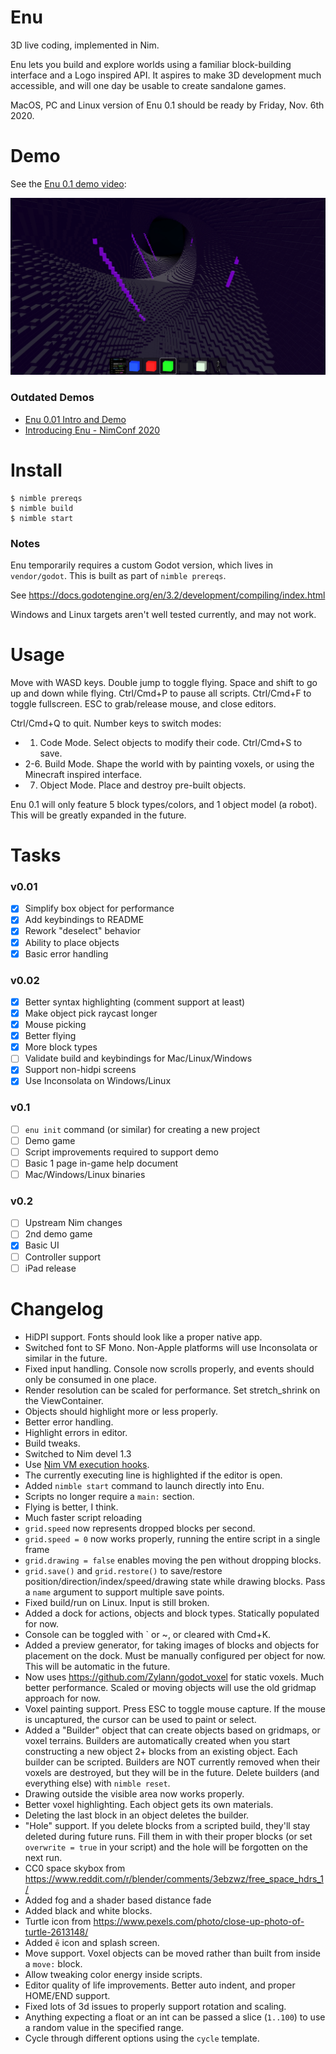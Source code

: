 # Enu

3D live coding, implemented in Nim.

Enu lets you build and explore worlds using a familiar block-building interface and a Logo inspired API.
It aspires to make 3D development much accessible, and will one day be usable to create sandalone games.

MacOS, PC and Linux version of Enu 0.1 should be ready by Friday, Nov. 6th 2020.

# Demo 
See the [Enu 0.1 demo video](https://youtu.be/upg77dMBGDE):

[![Enu 0.1 Demo](media/screenshot_1.png)](https://youtu.be/upg77dMBGDE)

### Outdated Demos

- [Enu 0.01 Intro and Demo](https://youtu.be/QfAzuX7-y0Y)
- [Introducing Enu - NimConf 2020](https://youtu.be/3l6tsKM1cY8)

# Install

```console
$ nimble prereqs
$ nimble build
$ nimble start
```

### Notes

Enu temporarily requires a custom Godot version, which lives in `vendor/godot`. This is
built as part of `nimble prereqs`.

See https://docs.godotengine.org/en/3.2/development/compiling/index.html

Windows and Linux targets aren't well tested currently, and may not work.

# Usage

Move with WASD keys. Double jump to toggle flying. Space and shift to go up
and down while flying. Ctrl/Cmd+P to pause all scripts. Ctrl/Cmd+F to toggle
fullscreen. ESC to grab/release mouse, and close editors.

Ctrl/Cmd+Q to quit. Number keys to switch modes:

- 1. Code Mode. Select objects to modify their code. Ctrl/Cmd+S to save.
- 2-6. Build Mode. Shape the world with by painting voxels, or using the Minecraft inspired interface.
- 7. Object Mode. Place and destroy pre-built objects.

Enu 0.1 will only feature 5 block types/colors, and 1 object model (a robot). This will be greatly
expanded in the future.

# Tasks

### v0.01

- [X] Simplify box object for performance
- [X] Add keybindings to README
- [X] Rework "deselect" behavior
- [X] Ability to place objects
- [X] Basic error handling

### v0.02

- [X] Better syntax highlighting (comment support at least)
- [X] Make object pick raycast longer
- [X] Mouse picking
- [X] Better flying
- [X] More block types
- [ ] Validate build and keybindings for Mac/Linux/Windows
- [X] Support non-hidpi screens
- [X] Use Inconsolata on Windows/Linux

### v0.1

- [ ] `enu init` command (or similar) for creating a new project
- [ ] Demo game
- [ ] Script improvements required to support demo
- [ ] Basic 1 page in-game help document
- [ ] Mac/Windows/Linux binaries

### v0.2

- [ ] Upstream Nim changes
- [ ] 2nd demo game
- [X] Basic UI
- [ ] Controller support
- [ ] iPad release

# Changelog

- HiDPI support. Fonts should look like a proper native app.
- Switched font to SF Mono. Non-Apple platforms will use Inconsolata or similar in the future.
- Fixed input handling. Console now scrolls properly, and events should only be consumed in one place.
- Render resolution can be scaled for performance. Set stretch_shrink on the ViewContainer.
- Objects should highlight more or less properly.
- Better error handling.
- Highlight errors in editor.
- Build tweaks.
- Switched to Nim devel 1.3
- Use [Nim VM execution hooks](https://github.com/nim-lang/RFCs/issues/249).
- The currently executing line is highlighted if the editor is open.
- Added `nimble start` command to launch directly into Enu.
- Scripts no longer require a `main:` section.
- Flying is better, I think.
- Much faster script reloading
- `grid.speed` now represents dropped blocks per second.
- `grid.speed = 0` now works properly, running the entire script in a single frame
- `grid.drawing = false` enables moving the pen without dropping blocks.
- `grid.save()` and `grid.restore()` to save/restore position/direction/index/speed/drawing
  state while drawing blocks. Pass a `name` argument to support multiple save points.
- Fixed build/run on Linux. Input is still broken.
- Added a dock for actions, objects and block types. Statically populated for now.
- Console can be toggled with ` or ~, or cleared with Cmd+K.
- Added a preview generator, for taking images of blocks and objects for placement on the
  dock. Must be manually configured per object for now. This will be automatic in the future.
- Now uses https://github.com/Zylann/godot_voxel for static voxels. Much better performance.
  Scaled or moving objects will use the old gridmap approach for now.
- Voxel painting support. Press ESC to toggle mouse capture. If the mouse is uncaptured, the
  cursor can be used to paint or select.
- Added a "Builder" object that can create objects based on gridmaps, or voxel terrains.
  Builders are automatically created when you start constructing a new object 2+ blocks from
  an existing object. Each builder can be scripted. Builders are NOT currently removed when
  their voxels are destroyed, but they will be in the future. Delete builders (and everything
  else) with `nimble reset`.
- Drawing outside the visible area now works properly.
- Better voxel highlighting. Each object gets its own materials.
- Deleting the last block in an object deletes the builder.
- "Hole" support. If you delete blocks from a scripted build, they'll stay
  deleted during future runs. Fill them in with their proper blocks (or set
  `overwrite = true` in your script) and the hole will be forgotten on the next
  run.
- CC0 space skybox from
  https://www.reddit.com/r/blender/comments/3ebzwz/free_space_hdrs_1/
- Added fog and a shader based distance fade
- Added black and white blocks.
- Turtle icon from
  https://www.pexels.com/photo/close-up-photo-of-turtle-2613148/
- Added `ē` icon and splash screen.
- Move support. Voxel objects can be moved rather than built from inside a
  `move:` block.
- Allow tweaking color energy inside scripts.
- Editor quality of life improvements. Better auto indent, and proper HOME/END support.
- Fixed lots of 3d issues to properly support rotation and scaling.
- Anything expecting a float or an int can be passed a slice (`1..100`) to use a random
  value in the specified range.
- Cycle through different options using the `cycle` template.
